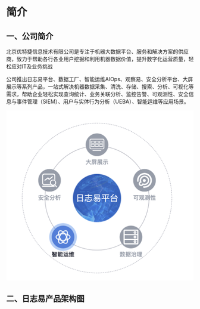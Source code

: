 # 简介

## 一、公司简介

北京优特捷信息技术有限公司是专注于机器大数据平台、服务和解决方案的供应商，致力于帮助各行各业用户挖掘和利用机器数据价值，提升数字化运营质量，轻松应对IT及业务挑战

公司推出日志易平台、数据工厂、智能运维AIOps、观察易、安全分析平台、大屏展示等系列产品，一站式解决机器数据采集、清洗、存储、搜索、分析、可视化等需求，帮助企业轻松实现查询统计、业务关联分析、监控告警、可观测性、安全信息与事件管理（SIEM）、用户与实体行为分析（UEBA）、智能运维等应用场景。

![1](https://github.com/Kua-Fu/blog-book-images/blob/main/rizhiyi/rzy1.png?raw=true)


## 二、日志易产品架构图


